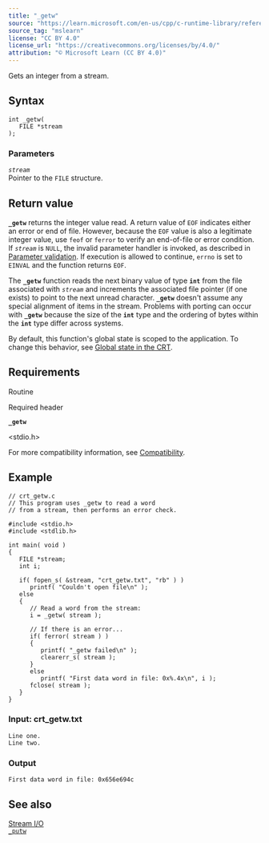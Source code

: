 ```yaml
---
title: "_getw"
source: "https://learn.microsoft.com/en-us/cpp/c-runtime-library/reference/getw?view=msvc-170"
source_tag: "mslearn"
license: "CC BY 4.0"
license_url: "https://creativecommons.org/licenses/by/4.0/"
attribution: "© Microsoft Learn (CC BY 4.0)"
---
```

Gets an integer from a stream.

## Syntax

```
int _getw(
   FILE *stream
);
```

### Parameters

_`stream`_  
Pointer to the `FILE` structure.

## Return value

**`_getw`** returns the integer value read. A return value of `EOF` indicates either an error or end of file. However, because the `EOF` value is also a legitimate integer value, use `feof` or `ferror` to verify an end-of-file or error condition. If _`stream`_ is `NULL`, the invalid parameter handler is invoked, as described in [Parameter validation](https://learn.microsoft.com/en-us/cpp/c-runtime-library/parameter-validation?view=msvc-170). If execution is allowed to continue, `errno` is set to `EINVAL` and the function returns `EOF`.

The **`_getw`** function reads the next binary value of type **`int`** from the file associated with _`stream`_ and increments the associated file pointer (if one exists) to point to the next unread character. **`_getw`** doesn't assume any special alignment of items in the stream. Problems with porting can occur with **`_getw`** because the size of the **`int`** type and the ordering of bytes within the **`int`** type differ across systems.

By default, this function's global state is scoped to the application. To change this behavior, see [Global state in the CRT](https://learn.microsoft.com/en-us/cpp/c-runtime-library/global-state?view=msvc-170).

## Requirements

Routine

Required header

**`_getw`**

<stdio.h>

For more compatibility information, see [Compatibility](https://learn.microsoft.com/en-us/cpp/c-runtime-library/compatibility?view=msvc-170).

## Example

```
// crt_getw.c
// This program uses _getw to read a word
// from a stream, then performs an error check.

#include <stdio.h>
#include <stdlib.h>

int main( void )
{
   FILE *stream;
   int i;

   if( fopen_s( &stream, "crt_getw.txt", "rb" ) )
      printf( "Couldn't open file\n" );
   else
   {
      // Read a word from the stream:
      i = _getw( stream );

      // If there is an error...
      if( ferror( stream ) )
      {
         printf( "_getw failed\n" );
         clearerr_s( stream );
      }
      else
         printf( "First data word in file: 0x%.4x\n", i );
      fclose( stream );
   }
}
```

### Input: crt\_getw.txt

```
Line one.
Line two.
```

### Output

```
First data word in file: 0x656e694c
```

## See also

[Stream I/O](https://learn.microsoft.com/en-us/cpp/c-runtime-library/stream-i-o?view=msvc-170)  
[`_putw`](https://learn.microsoft.com/en-us/cpp/c-runtime-library/reference/putw?view=msvc-170)